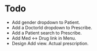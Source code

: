 ﻿# Todo

* Add gender dropdown to Patient.
* Add a DoctorId dropdown to Prescribe.
* Add a Patient search to Prescribe.
* Add Med <-> Drug link in Menu.
* Design Add view. Actual prescription.